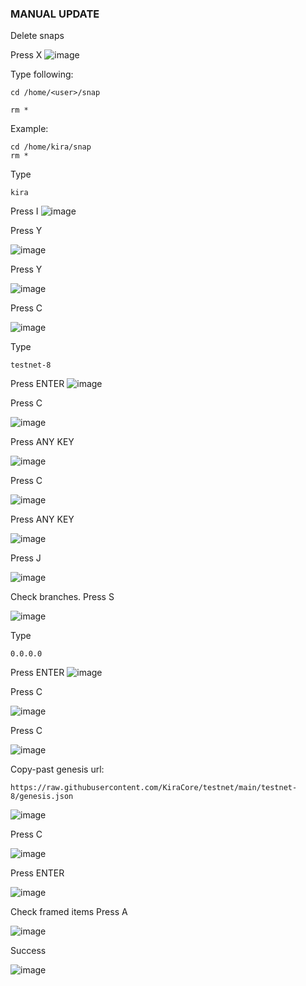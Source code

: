 ### MANUAL UPDATE

Delete snaps

Press X
![image](https://user-images.githubusercontent.com/70693118/140620696-e39accea-f33a-42a8-a298-35888b77f45d.png)

Type following:
```
cd /home/<user>/snap

rm *
```
Example:
```
cd /home/kira/snap
rm *
```
Type
```
kira
```
Press I
![image](https://user-images.githubusercontent.com/70693118/140620767-12289be8-91fb-453a-bdb6-e29da4833682.png)

Press Y

![image](https://user-images.githubusercontent.com/70693118/140620793-44b7d314-e683-4769-bcdd-303139d97f07.png)

Press Y

![image](https://user-images.githubusercontent.com/70693118/140620814-2912d007-17cf-4071-aca0-d588091c5f13.png)

Press C

![image](https://user-images.githubusercontent.com/70693118/140620827-6cc36752-fe1a-48a4-b553-83d5089e2d8e.png)

Type
```
testnet-8
```
Press ENTER
![image](https://user-images.githubusercontent.com/70693118/140620845-5601b452-688d-4a7c-8cca-d42e79a29d19.png)

Press C

![image](https://user-images.githubusercontent.com/70693118/140620874-ce752e87-46de-4dea-a15b-94b70898ed95.png)

Press ANY KEY

![image](https://user-images.githubusercontent.com/70693118/140620887-bf1b0457-d020-45d7-892c-bf7715011369.png)

Press C

![image](https://user-images.githubusercontent.com/70693118/140620898-d3467ff2-b179-4d23-894f-b124e7a1480b.png)

Press ANY KEY

![image](https://user-images.githubusercontent.com/70693118/140620924-acc582ed-3755-4151-8a76-72a169e56665.png)

Press J

![image](https://user-images.githubusercontent.com/70693118/140620938-6c794169-01c4-45e4-99b9-e0ed04592a45.png)

Check branches. 
Press S

![image](https://user-images.githubusercontent.com/70693118/140620960-e3a4fdc5-46c6-46e4-8305-f17e0f7e45ed.png)

Type
```
0.0.0.0
```
Press ENTER
![image](https://user-images.githubusercontent.com/70693118/140620984-18608227-6e8c-446f-8608-0aed75a65a5f.png)

Press C

![image](https://user-images.githubusercontent.com/70693118/140620996-77fcdac0-e32a-4ef6-912e-c60cce687dbe.png)

Press C

![image](https://user-images.githubusercontent.com/70693118/140621006-c8e1c21b-61c5-4169-b07b-c0394c67d42e.png)

Copy-past genesis url:
```
https://raw.githubusercontent.com/KiraCore/testnet/main/testnet-8/genesis.json
```
![image](https://user-images.githubusercontent.com/70693118/140621053-2094b9bd-4f8b-443b-a74f-45655e7b64f9.png)

Press C

![image](https://user-images.githubusercontent.com/70693118/140621080-2febfa20-d903-4408-ace0-0761d64a01b4.png)

Press ENTER

![image](https://user-images.githubusercontent.com/70693118/140621095-3c27c47a-3961-4617-91f1-c745759b3970.png)

Check framed items
Press A

![image](https://user-images.githubusercontent.com/70693118/140621113-d869f823-b905-4960-9e43-5845cf76dc76.png)

Success 

![image](https://user-images.githubusercontent.com/70693118/140621124-63e5d373-6c68-4b37-ab84-da2fc96b0a89.png)




